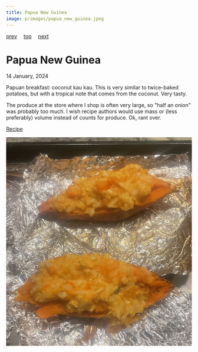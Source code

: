```yaml
---
title: Papua New Guinea
image: p/images/papua_new_guinea.jpeg
---
```

[prev](panama.md)&emsp;
[top](../index.md)&emsp;
[next](paraguay.md)
# Papua New Guinea
14 January, 2024

Papuan breakfast: coconut kau kau. This is very similar to twice-baked
potatoes, but with a tropical note that comes from the coconut.  Very
tasty.

The produce at the store where I shop is often very large, so "half an
onion" was probably too much.  I wish recipe authors would use mass or
(less preferably) volume instead of counts for produce.  Ok, rant
over.

[Recipe](https://www.196flavors.com/papua-new-guinea-coconut-kau-kau/)

![breakfast](images/papua_new_guinea.jpeg)

